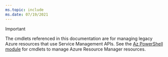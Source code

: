 ```yaml
---
ms.topic: include
ms.date: 07/19/2021
---
```


> [!IMPORTANT]
> The cmdlets referenced in this documentation are for managing legacy Azure resources that use
> Service Management APIs. See the [Az PowerShell module](/powershell/azure/install-az-ps) for
> cmdlets to manage Azure Resource Manager resources.
